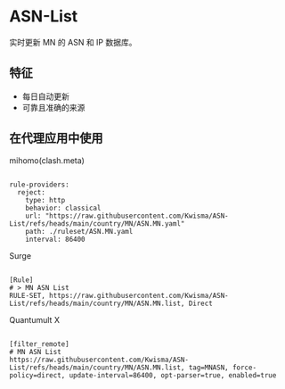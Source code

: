 
# ASN-List

实时更新 MN 的 ASN 和 IP 数据库。

## 特征

- 每日自动更新
- 可靠且准确的来源

## 在代理应用中使用

mihomo(clash.meta)

<pre><code class="language-javascript">
rule-providers:
  reject:
    type: http
    behavior: classical
    url: "https://raw.githubusercontent.com/Kwisma/ASN-List/refs/heads/main/country/MN/ASN.MN.yaml"
    path: ./ruleset/ASN.MN.yaml
    interval: 86400
</code></pre>

Surge

<pre><code class="language-javascript">
[Rule]
# > MN ASN List
RULE-SET, https://raw.githubusercontent.com/Kwisma/ASN-List/refs/heads/main/country/MN/ASN.MN.list, Direct
</code></pre>

Quantumult X

<pre><code class="language-javascript">
[filter_remote]
# MN ASN List
https://raw.githubusercontent.com/Kwisma/ASN-List/refs/heads/main/country/MN/ASN.MN.list, tag=MNASN, force-policy=direct, update-interval=86400, opt-parser=true, enabled=true
</code></pre>
